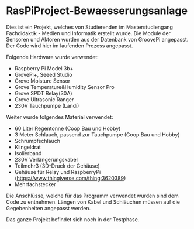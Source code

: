 # RasPiProject-Bewaesserungsanlage
Dies ist ein Projekt, welches von Studierenden im Masterstudiengang Fachdidaktik - Medien und Informatik erstellt wurde. 
Die Module der Sensoren und Aktoren wurden aus der Datenbank von GroovePi angepasst. Der Code wird hier im laufenden Prozess 
angepasst.

Folgende Hardware wurde verwendet:
- Raspberry Pi Model 3b+
- GrovePi+, Seeed Studio
- Grove Moisture Sensor
- Grove Temperature&Humidity Sensor Pro
- Grove SPDT Relay(30A)
- Grove Ultrasonic Ranger
- 230V Tauchpumpe (Landi)

Weiter wurde folgendes Material verwendet:
- 60 Liter Regentonne (Coop Bau und Hobby)
- 3 Meter Schlauch, passend zur Tauchpumpe (Coop Bau und Hobby)
- Schrumpfschlauch
- Klingeldrat
- Isolierband
- 230V Verlängerungskabel
- Teilmchr3 (3D-Druck der Gehäuse)
- Gehäuse für Relay und RaspberryPi (https://www.thingiverse.com/thing:3620389)
- Mehrfachstecker

Die Anschlüsse, welche für das Programm verwendet wurden sind dem Code zu entnehmen. Längen von Kabel und Schläuchen müssen
auf die Gegebenheiten angepasst werden.

Das ganze Projekt befindet sich noch in der Testphase. 
